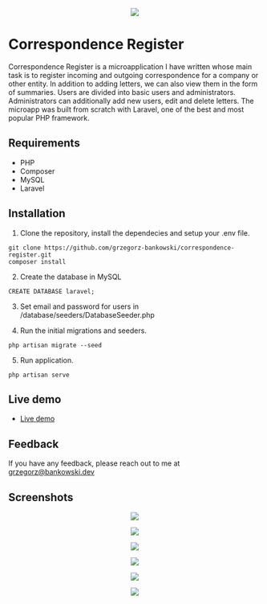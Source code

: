 <p align="center">
    <a href="">
        <img src="public/img/envelope.jpg">
    </a>
</p>

# Correspondence Register

Correspondence Register is a microapplication I have written whose main task is to register incoming and outgoing correspondence for a company or other entity. In addition to adding letters, we can also view them in the form of summaries. Users are divided into basic users and administrators. Administrators can additionally add new users, edit and delete letters. The microapp was built from scratch with Laravel, one of the best and most popular PHP framework.

## Requirements

- PHP
- Composer
- MySQL
- Laravel

## Installation

1. Clone the repository, install the dependecies and setup your .env file.

```
git clone https://github.com/grzegorz-bankowski/correspondence-register.git
composer install
```

2. Create the database in MySQL 

```
CREATE DATABASE laravel;
```

3. Set email and password for users in /database/seeders/DatabaseSeeder.php

4. Run the initial migrations and seeders.

```
php artisan migrate --seed
```

5. Run application.

```
php artisan serve
```

## Live demo

- [Live demo](https://bankowski.dev/corresondence-register/)

## Feedback

If you have any feedback, please reach out to me at <grzegorz@bankowski.dev>

## Screenshots

<p align="center">
    <img src="public/img/login.jpg">
</p>
<p align="center">
    <img src="public/img/account.jpg">
</p>
<p align="center">
    <img src="public/img/add.jpg">
</p>
<p align="center">
    <img src="public/img/browse.jpg">
</p>
<p align="center">
    <img src="public/img/password.jpg">
</p>
<p align="center">
    <img src="public/img/email.jpg">
</p>